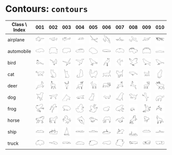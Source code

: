 # Contours: `contours`

| Class \ Index | 001 | 002 | 003 | 004 | 005 | 006 | 007 | 008 | 009 | 010 |
| ------------- | --- | --- | --- | --- | --- | --- | --- | --- | --- | --- |
| airplane | ![airplane001.png](airplane/airplane001.png) | ![airplane002.png](airplane/airplane002.png) | ![airplane003.png](airplane/airplane003.png) | ![airplane004.png](airplane/airplane004.png) | ![airplane005.png](airplane/airplane005.png) | ![airplane006.png](airplane/airplane006.png) | ![airplane007.png](airplane/airplane007.png) | ![airplane008.png](airplane/airplane008.png) | ![airplane009.png](airplane/airplane009.png) | ![airplane010.png](airplane/airplane010.png) |
| automobile | ![automobile001.png](automobile/automobile001.png) | ![automobile002.png](automobile/automobile002.png) | ![automobile003.png](automobile/automobile003.png) | ![automobile004.png](automobile/automobile004.png) | ![automobile005.png](automobile/automobile005.png) | ![automobile006.png](automobile/automobile006.png) | ![automobile007.png](automobile/automobile007.png) | ![automobile008.png](automobile/automobile008.png) | ![automobile009.png](automobile/automobile009.png) | ![automobile010.png](automobile/automobile010.png) |
| bird | ![bird001.png](bird/bird001.png) | ![bird002.png](bird/bird002.png) | ![bird003.png](bird/bird003.png) | ![bird004.png](bird/bird004.png) | ![bird005.png](bird/bird005.png) | ![bird006.png](bird/bird006.png) | ![bird007.png](bird/bird007.png) | ![bird008.png](bird/bird008.png) | ![bird009.png](bird/bird009.png) | ![bird010.png](bird/bird010.png) |
| cat | ![cat001.png](cat/cat001.png) | ![cat002.png](cat/cat002.png) | ![cat003.png](cat/cat003.png) | ![cat004.png](cat/cat004.png) | ![cat005.png](cat/cat005.png) | ![cat006.png](cat/cat006.png) | ![cat007.png](cat/cat007.png) | ![cat008.png](cat/cat008.png) | ![cat009.png](cat/cat009.png) | ![cat010.png](cat/cat010.png) |
| deer | ![deer001.png](deer/deer001.png) | ![deer002.png](deer/deer002.png) | ![deer003.png](deer/deer003.png) | ![deer004.png](deer/deer004.png) | ![deer005.png](deer/deer005.png) | ![deer006.png](deer/deer006.png) | ![deer007.png](deer/deer007.png) | ![deer008.png](deer/deer008.png) | ![deer009.png](deer/deer009.png) | ![deer010.png](deer/deer010.png) |
| dog | ![dog001.png](dog/dog001.png) | ![dog002.png](dog/dog002.png) | ![dog003.png](dog/dog003.png) | ![dog004.png](dog/dog004.png) | ![dog005.png](dog/dog005.png) | ![dog006.png](dog/dog006.png) | ![dog007.png](dog/dog007.png) | ![dog008.png](dog/dog008.png) | ![dog009.png](dog/dog009.png) | ![dog010.png](dog/dog010.png) |
| frog | ![frog001.png](frog/frog001.png) | ![frog002.png](frog/frog002.png) | ![frog003.png](frog/frog003.png) | ![frog004.png](frog/frog004.png) | ![frog005.png](frog/frog005.png) | ![frog006.png](frog/frog006.png) | ![frog007.png](frog/frog007.png) | ![frog008.png](frog/frog008.png) | ![frog009.png](frog/frog009.png) | ![frog010.png](frog/frog010.png) |
| horse | ![horse001.png](horse/horse001.png) | ![horse002.png](horse/horse002.png) | ![horse003.png](horse/horse003.png) | ![horse004.png](horse/horse004.png) | ![horse005.png](horse/horse005.png) | ![horse006.png](horse/horse006.png) | ![horse007.png](horse/horse007.png) | ![horse008.png](horse/horse008.png) | ![horse009.png](horse/horse009.png) | ![horse010.png](horse/horse010.png) |
| ship | ![ship001.png](ship/ship001.png) | ![ship002.png](ship/ship002.png) | ![ship003.png](ship/ship003.png) | ![ship004.png](ship/ship004.png) | ![ship005.png](ship/ship005.png) | ![ship006.png](ship/ship006.png) | ![ship007.png](ship/ship007.png) | ![ship008.png](ship/ship008.png) | ![ship009.png](ship/ship009.png) | ![ship010.png](ship/ship010.png) |
| truck | ![truck001.png](truck/truck001.png) | ![truck002.png](truck/truck002.png) | ![truck003.png](truck/truck003.png) | ![truck004.png](truck/truck004.png) | ![truck005.png](truck/truck005.png) | ![truck006.png](truck/truck006.png) | ![truck007.png](truck/truck007.png) | ![truck008.png](truck/truck008.png) | ![truck009.png](truck/truck009.png) | ![truck010.png](truck/truck010.png) |